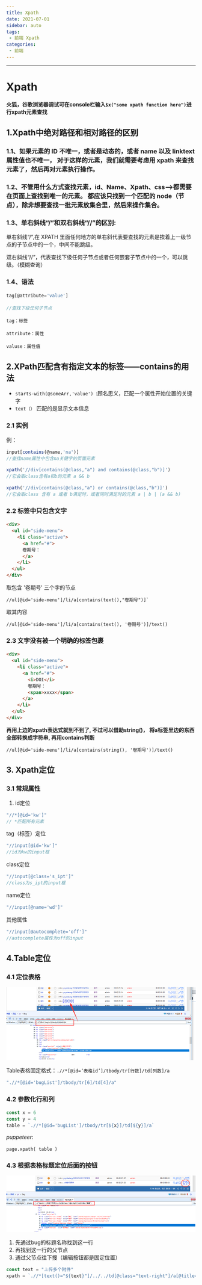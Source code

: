 ```yaml
---
title: Xpath
date: 2021-07-01
sidebar: auto
tags:
 - 前端 Xpath
categories: 
 - 前端
---
```

---
# Xpath

**火狐，谷歌浏览器调试可在console栏输入`$x("some xpath function here")`进行xpath元素查找**



## 1.Xpath中绝对路径和相对路径的区别

### 1.1、如果元素的 ID 不唯一，或者是动态的，或者 name 以及 linktext 属性值也不唯一， 对于这样的元素，我们就需要考虑用 xpath 来查找元素了，然后再对元素执行操作。 

### 1.2、不管用什么方式查找元素，id、Name、Xpath、css—>都需要在页面上查找到唯一的元素。 都应该只找到一个匹配的 node（节点），除非想要查找一批元素放集合里，然后来操作集合。

### 1.3、单右斜线“/”和双右斜线“//”的区别:

单右斜线“/”,在 XPATH 里面任何地方的单右斜代表要查找的元素是挨着上一级节点的子节点中的一个，中间不能跳级。

双右斜线“//”，代表查找下级任何子节点或者任何嵌套子节点中的一个，可以跳级。（模糊查询）

### 1.4、语法

```js
tag[@attribute='value']

//查找下级任何子节点

tag：标签

attribute：属性

valuse：属性值
```

## 2.XPath匹配含有指定文本的标签——**contains**的用法

- `starts-with(@someArr,'value') `:顾名思义，匹配一个属性开始位置的关键字
- `text（）` 匹配的是显示文本信息

### 2.1 实例

例：

```js
input[contains(@name,'na')] 
//查找name属性中包含na关键字的页面元素
```



```js
xpath('//div[contains(@class,"a") and contains(@class,"b")]') 
//它会取class含有a和b的元素 a && b
```

```js
xpath('//div[contains(@class,"a") or contains(@class,"b")]') 
//它会取class 含有 a 或者 b满足时，或者同时满足时的元素 a | b | (a && b)
```



### 2.2 标签中只包含文字

```html
<div>
  <ul id="side-menu">
    <li class="active">
      <a href="#">
      卷期号：
      </a>
    </li>
  </ul>
</div>
```

取包含 '卷期号' 三个字的节点 

```code
//ul[@id='side-menu']/li/a[contains(text(),"卷期号")]`
```



取其内容   

```code
//ul[@id='side-menu']/li/a[contains(text(), '卷期号')]/text()
```



### 2.3 文字没有被一个明确的标签包裹

```html
<div>
  <ul id="side-menu">
    <li class="active">
      <a href="#">
        <i>DOI</i>
        卷期号：
        <span>xxxx</span>
      </a>
    </li>
  </ul>
</div>
```

**再用上边的xpath表达式就到不到了, 不过可以借助string()， 将a标签里边的东西全部转换成字符串, 再用contains判断** 

```code
//ul[@id='side-menu']/li/a[contains(string(), '卷期号')]/text()
```



## 3. Xpath定位

### 3.1 常规属性

1. id定位

```js
"//*[@id='kw']" 
// *匹配所有元素
```

tag（标签）定位

```js
"//input[@id='kw']"
//id为kw的input框
```



class定位

```js
"//input[@class='s_ipt']"
//class为s_ipt的input框
```



name定位

```js
"//input[@name='wd']"
```



其他属性

```js
"//input[@autocomplete='off']"
//autocomplete属性为off的input
```

## 4.Table定位

### 4.1 定位表格

![禅道表格](../imgs/cd.png)

Table表格固定格式：`.//*[@id=‘表格id’]/tbody/tr[行数]/td[列数]/a`

```js
".//*[@id='bugList']/tbody/tr[6]/td[4]/a"
```

### 4.2 参数化行和列

```js
const x = 6
const y = 4
table = `.//*[@id='bugList']/tbody/tr[${x}]/td[${y}]/a`
```

*puppeteer*: 

`page.xpath( table )`

### 4.3 根据表格标题定位后面的按钮

![禅道表格](../imgs/cd2.png)

1. 先通过bug的标题名称找到这一行
2. 再找到这一行的父节点
3. 通过父节点往下搜（编辑按钮都是固定位置）

```js
const text = "上传多个附件"
xpath = `.//*[text()="${text}"]/../../td[@class="text-right"]/a[@title="编辑"]`
```

